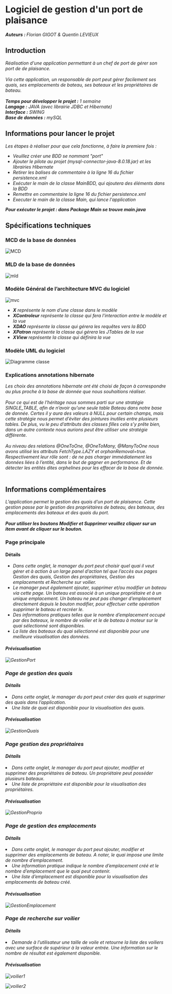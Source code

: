 <h1>Logiciel de gestion d'un port de plaisance</h1>
<p><em> <strong>Auteurs : </strong>Florian GIGOT & Quentin LEVIEUX</em></p>
<h2>Introduction</h2>
<p><em>
Réalisation d'une application permettant à un chef de port de gérer son port de de plaisance.<br /><br />  
Via cette application, un responsable de port peut gérer facilement ses quais, ses emplacements de bateau, ses bateaux et les propriétaires de bateau.<br /><br /> 
<strong>Temps pour développer le projet :</strong> 1 semaine <br />
<strong>Langage :</strong> JAVA (avec librairie JDBC et Hibernate) <br />
<strong>Interface :</strong> SWING <br />
<strong>Base de données :</strong> mySQL <br />
</em></p>
<h2>Informations pour lancer le projet</h2>
<p><em>
Les étapes à réaliser pour que cela fonctionne, à faire la premiere fois :<br/>
<ul>
<li>Veuillez créer une BDD se nommant "port"</li>     
<li>Ajouter le pilote au projet (mysql-connector-java-8.0.18.jar) et les librairies Hibernate</li>
<li>Retirer les balises de commentaire à la ligne 16 du fichier persistence.xml </li>
<li>Exécuter le main de la classe MainBDD, qui ajoutera des éléments dans la BDD</li>
<li>Remettre en commentaire la ligne 16 du fichier persistence.xml </li>
<li>Executer le main de la classe Main, qui lance l'application</li>
</ul>
<strong>Pour exécuter le projet : dans Package Main se trouve main.java </strong>
</em></p>
<h2>Spécifications techniques</h2>
<h3>MCD de la base de données</h3>

![MCD](https://user-images.githubusercontent.com/45074223/72612297-9f2b9800-392c-11ea-95f8-9b6758499341.JPG)

<h3>MLD de la base de données</h3>

![mld](https://user-images.githubusercontent.com/45074223/72612351-c7b39200-392c-11ea-8834-264853dd796a.JPG)

<h3>Modèle Général de l’architecture MVC du logiciel</h3>

![mvc](https://user-images.githubusercontent.com/45074223/72612480-2f69dd00-392d-11ea-8d03-e2e5aa58694c.png)

<em>
<ul>
  <li><strong>X</strong> représente le nom d’une classe dans le modèle</li>
  <li><strong>XControleur</strong> représente la classe qui fera l’interaction entre le modèle et la vue</li>
  <li><strong>XDAO</strong> représente la classe qui gérera les requêtes vers la BDD</li>
  <li><strong>XPatron</strong> représente la classe qui gérera les JTables de la vue</li>
  <li><strong>XView</strong> représente la classe qui définira la vue</li>
</ul>
</em>
<h3>Modèle UML du logiciel</h3>

![Diagramme classe](https://user-images.githubusercontent.com/45074223/72612377-dd28bc00-392c-11ea-8454-e671697209c9.png)

<h3>Explications annotations hibernate</h3>
<p><em>
 Les choix des annotations hibernate ont été choisi de façon à correspondre au plus proche à la base de donnée que nous souhaitions réaliser. </br></br>
Pour ce qui est de l’héritage nous sommes parti sur une stratégie SINGLE_TABLE, afin de n’avoir qu’une seule table Bateau dans notre base de donnée. Certes il y aura des valeurs à NULL pour certain champs, mais cette stratégie nous permet d’éviter des jointures inutiles entre plusieurs tables. De plus,  vu le peu d’attributs des classes filles cela s’y prête bien, dans un autre contexte nous aurions peut être utiliser une stratégie différente. </br></br>
Au niveau des relations @OneToOne, @OneToMany, @ManyToOne nous avons utilisé les attributs FetchType.LAZY et orphanRemoval=true. Respectivement leur rôle sont : de ne pas charger immédiatement les données liées à l’entité, dans le but de gagner en performance. Et de détecter les entités dites orphelines pour les effacer de la base de donnée. </br></br>
</em></p>
<h2>Informations complémentaires</h2>
<p><em>
 L’application permet la gestion des quais d’un port de plaisance. Cette gestion passe par la gestion des propriétaires de bateau, des bateaux, des emplacements des bateaux et des quais du port. </br></br>
<strong>Pour utiliser les boutons Modifier et Supprimer veuillez cliquer sur un item avant de cliquer sur le bouton.</strong></br>
</em></p>
<h3>Page principale</h3>
<h4>Détails</h4>
<em><ul>
<li>Dans cette onglet, le manager du port peut choisir quel quai il veut gérer et à action à un large panel d’action tel que l’accès aux pages Gestion des quais, Gestion des propriétaires, Gestion des emplacements et Recherche sur voilier.</li>
<li>Le manager peut également ajouter, supprimer et/ou modifier un bateau via cette page. Un bateau est associé à un unique propriétaire et à un unique emplacement. Un bateau ne peut pas changer d’emplacement directement depuis le bouton modifier, pour effectuer cette opération supprimer le bateau et recréer le.</li>
<li>Des informations pratiques telles que le nombre d’emplacement occupé par des bateaux, le nombre de voilier et le de bateau à moteur sur le quai sélectionné sont disponibles.</li>
<li>La liste des bateaux du quai sélectionné est disponible pour une meilleure visualisation des données.</li>
</ul>
<h4>Prévisualisation</h4>
 
 ![GestionPort](https://user-images.githubusercontent.com/45074223/72612513-4ad4e800-392d-11ea-8a51-efa06e26196c.JPG)
 
<h3>Page de gestion des quais</h3>
<h4>Détails</h4>
<li>Dans cette onglet, le manager du port peut créer des quais et supprimer des quais dans l’application.</li>
<li>Une liste de quai est disponible pour la visualisation des quais.</li>
<h4>Prévisualisation</h4>

![GestionQuais](https://user-images.githubusercontent.com/45074223/72612543-6213d580-392d-11ea-8ac0-cb110139a5f2.JPG)

<h3>Page gestion des propriétaires</h3>
<h4>Détails</h4>
<li>Dans cette onglet, le manager du port peut ajouter, modifier et supprimer des propriétaires de bateau. Un propriétaire peut posséder plusieurs bateaux.</li>
<li>Une liste de propriétaire est disponible pour la visualisation des propriétaires.</li>
<h4>Prévisualisation</h4>

![GestionProprio](https://user-images.githubusercontent.com/45074223/72612574-7788ff80-392d-11ea-979a-a0ae3497abdb.JPG)

<h3>Page de gestion des emplacements</h3>
<h4>Détails</h4>
<li>Dans cette onglet, le manager du port peut ajouter, modifier et supprimer des emplacements de bateau. A noter, le quai impose une limite de nombre d’emplacement.</li>
<li>Une information pratique indique le nombre d’emplacement créé et le nombre d’emplacement que le quai peut contenir.</li>
<li>Une liste d’emplacement est disponible pour la visualisation des emplacements de bateau créé.</li>
<h4>Prévisualisation</h4>

![GestionEmplacement](https://user-images.githubusercontent.com/45074223/72612605-8e2f5680-392d-11ea-9c1e-e1d6fea3d308.JPG)

<h3>Page de recherche sur voilier</h3>
<h4>Détails</h4>
<li>Demande à l’utilisateur une taille de voile et retourne la liste des voiliers avec une surface de supérieur à la valeur entrée. Une information sur le nombre de résultat est également disponible.</li>
<h4>Prévisualisation</h4>

![voilier1](https://user-images.githubusercontent.com/45074223/72612635-a0a99000-392d-11ea-93de-b42eb0d330ff.JPG)

![voilier2](https://user-images.githubusercontent.com/45074223/72612665-b15a0600-392d-11ea-9150-6a18ccf7c0a7.JPG)


